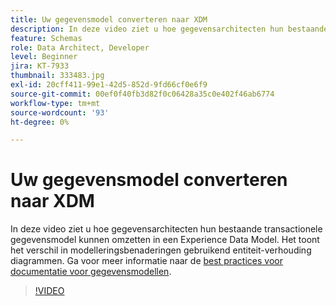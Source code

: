 ```yaml
---
title: Uw gegevensmodel converteren naar XDM
description: In deze video ziet u hoe gegevensarchitecten hun bestaande transactionele gegevensmodel kunnen omzetten in een Experience Data Model. Het toont het verschil in modelleringsbenaderingen gebruikend entiteit-verhouding diagrammen.
feature: Schemas
role: Data Architect, Developer
level: Beginner
jira: KT-7933
thumbnail: 333483.jpg
exl-id: 20cff411-99e1-42d5-852d-9fd66cf0e6f9
source-git-commit: 00ef0f40fb3d82f0c06428a35c0e402f46ab6774
workflow-type: tm+mt
source-wordcount: '93'
ht-degree: 0%

---
```


# Uw gegevensmodel converteren naar XDM

In deze video ziet u hoe gegevensarchitecten hun bestaande transactionele gegevensmodel kunnen omzetten in een Experience Data Model. Het toont het verschil in modelleringsbenaderingen gebruikend entiteit-verhouding diagrammen. Ga voor meer informatie naar de [best practices voor documentatie voor gegevensmodellen](https://experienceleague.adobe.com/docs/experience-platform/xdm/schema/best-practices.html).

>[!VIDEO](https://video.tv.adobe.com/v/333483?learn=on)
